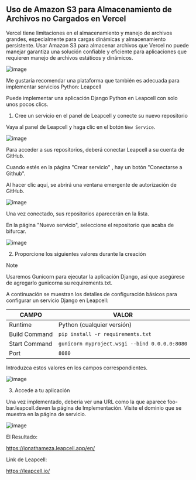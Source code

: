 <!-- <div align="center">
  
![image](https://github.com/user-attachments/assets/7ec5b32a-6592-4485-b7f6-f8ee7c4e9285)

</div> -->

## Uso de Amazon S3 para Almacenamiento de Archivos no Cargados en Vercel
Vercel tiene limitaciones en el almacenamiento y manejo de archivos grandes, especialmente para cargas dinámicas y almacenamiento persistente.
Usar Amazon S3 para almacenar archivos que Vercel no puede manejar garantiza una solución confiable y eficiente
para aplicaciones que requieren manejo de archivos estáticos y dinámicos.

![image](https://github.com/user-attachments/assets/5873f0ca-f560-46b8-bf68-7b98a68ce106)

Me gustaría recomendar una plataforma que también es adecuada para implementar servicios Python: Leapcell

Puede implementar una aplicación Django Python en Leapcell con solo unos pocos clics.

1. Cree un servicio en el panel de Leapcell y conecte su nuevo repositorio

Vaya al panel de Leapcell y haga clic en el botón `New Service`.

![image](https://docs.leapcell.io/assets/images/create-service-9a71984444806ed95e71e603c6e12484.png)

Para acceder a sus repositorios, deberá conectar Leapcell a su cuenta de GitHub.

Cuando estés en la página "Crear servicio" , hay un botón "Conectarse a Github".

Al hacer clic aquí, se abrirá una ventana emergente de autorización de GitHub.

![image](https://docs.leapcell.io/assets/images/connect-btn-3264f1a3fc61d0e28235200359e117ce.png)

Una vez conectado, sus repositorios aparecerán en la lista.


En la página "Nuevo servicio", seleccione el repositorio que acaba de bifurcar.

![image](https://docs.leapcell.io/assets/images/select-repo-e7109782f416e2b04a85f97cebb16fc8.png)

2. Proporcione los siguientes valores durante la creación

> [!NOTE]
> Usaremos Gunicorn para ejecutar la aplicación Django, así que asegúrese de agregarlo gunicorna su requirements.txt.

A continuación se muestran los detalles de configuración básicos para configurar un servicio Django en Leapcell:

| CAMPO | VALOR |
| --- | --- |
| Runtime | Python (cualquier versión) |
| Build Command | `pip install -r requirements.txt` |
| Start Command | `gunicorn myproject.wsgi --bind 0.0.0.0:8080` |
| Port | `8080` |

<!-- Fuente para hacer TABLAS : https://docs.github.com/es/get-started/writing-on-github/working-with-advanced-formatting/organizing-information-with-tables -->

Introduzca estos valores en los campos correspondientes.

![image](https://docs.leapcell.io/assets/images/deploy-config-2ce58d877e45de905804178899f73bc7.png)

3. Accede a tu aplicación

Una vez implementado, debería ver una URL como la que aparece foo-bar.leapcell.deven la página de Implementación. Visite el dominio que se muestra en la página de servicio.

![image](https://docs.leapcell.io/assets/images/deploy-result-e5fd0fd191a1a02b0155d428daad52ea.png)

El Resultado:

https://jonathameza.leapcell.app/en/

Link de Leapcell:

https://leapcell.io/
